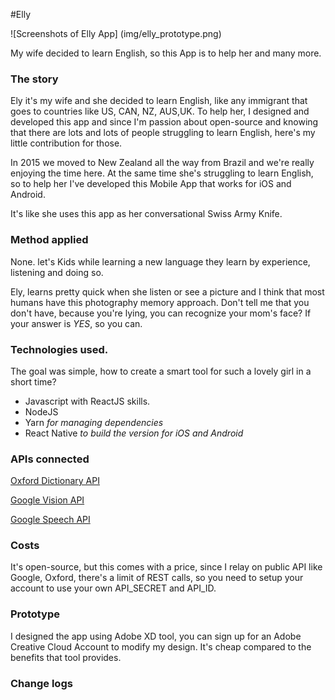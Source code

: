 #Elly

![Screenshots of Elly App]
(img/elly_prototype.png)

My wife decided to learn English, so this App is to help her and many more.

### The story
Ely it's my wife and she decided to learn English, like any immigrant that goes to countries like US, CAN, NZ, AUS,UK.
To help her, I designed and developed this app and since I'm passion about open-source and knowing that there are lots
and lots of people struggling to learn English, here's my little contribution for those.

In 2015 we moved to New Zealand all the way from Brazil and we're really enjoying the time here.
At the same time she's struggling to learn English, so to help her I've developed this Mobile App that works for iOS and Android.

It's like she uses this app as her conversational Swiss Army Knife.

### Method applied

None. let's Kids while learning a new language they learn by experience, listening and doing so.

Ely, learns pretty quick when she listen or see a picture and I think that most humans have this photography memory approach. Don't tell me that you don't have, because you're lying, you can recognize your mom's face? If your answer is *YES*, so you can.

### Technologies used.

 The goal was simple, how to create a smart tool for such a lovely girl in a short time?

  - Javascript with ReactJS skills.
  - NodeJS
  - Yarn  _for managing dependencies_
  - React Native  _to build the version for iOS and Android_

### APIs connected
[Oxford Dictionary API](https://developer.oxforddictionaries.com/documentation)

[Google Vision API](https://cloud.google.com/vision/)

[Google Speech API](https://cloud.google.com/speech/)



### Costs

   It's open-source, but this comes with a price, since I relay on public API like Google, Oxford, there's a limit of REST calls, so you need to setup your account to use your own API_SECRET and API_ID.

### Prototype
  I designed the app using Adobe XD tool, you can sign up for an Adobe Creative Cloud Account to modify my design. It's cheap compared to the benefits that tool provides.

### Change logs
